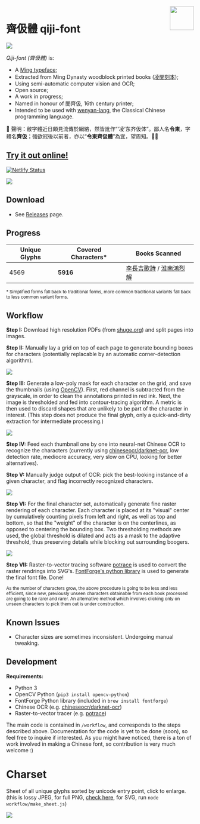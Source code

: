 <img src="screenshots/qiji-seal.svg" align="right" width="64" height="64"/>

# 齊伋體 qiji-font

![](screenshots/screenshot001.png)

*Qiji-font (齊伋體)* is:

- A [Ming typeface](https://en.wikipedia.org/wiki/Ming_(typefaces));
- Extracted from Ming Dynasty woodblock printed books ([凌閔刻本](https://www.shuge.org/tag/minling/?post_type=ebook));
- Using semi-automatic computer vision and OCR;
- Open source;
- A work in progress;
- Named in honour of 閔齊伋, 16th century printer;
- Intended to be used with [wenyan-lang](//wy-lang.org), the Classical Chinese programming language.

📢 聲明：敝字體近日頗見流傳於網絡，然皆訛作“‘凌’东齐伋体”。鄙人名**令東**，字體名**齊伋**；強欲冠後以前者，亦以“**令東齊伋體**”為宜，望周知。🤦‍♂️


## [Try it out online!](https://qiji-font.netlify.com/)

[![Netlify Status](https://api.netlify.com/api/v1/badges/36a05e89-fa5f-4b29-87c9-1d4d8e07eb24/deploy-status)](https://app.netlify.com/sites/qiji-font/deploys)

[![](screenshots/screenshot002.png)](https://qiji-font.netlify.com/)

## Download

- See [Releases](https://github.com/LingDong-/qiji-font/releases) page.


## Progress

| Unique Glyphs | Covered Characters* | Books Scanned |
|---|---|---|
|  4569 |  **5916** | [李長吉歌詩](https://www.shuge.org/ebook/li-changji-ge-shi/) / [淮南鴻烈解](https://www.shuge.org/ebook/huai-nan-hong-lie-jie/) |

<sub>* Simplified forms fall back to traditional forms, more common traditional variants fall back to less common variant forms.</sub>

## Workflow

**Step I:** Download high resolution PDFs (from [shuge.org](https://www.shuge.org)) and split pages into images.

**Step II:** Manually lay a grid on top of each page to generate bounding boxes for characters (potentially replacable by an automatic corner-detection algorithm).

![](screenshots/gif001.gif)

**Step III:** Generate a low-poly mask for each character on the grid, and save the thumbnails (using [OpenCV](opencv.org)). First, red channel is subtracted from the grayscale, in order to clean the annotations printed in red ink. Next, the image is thresholded and fed into contour-tracing algorithm. A metric is then used to discard shapes that are unlikely to be part of the character in interest. (This step does not produce the final glyph, only a quick-and-dirty extraction for intermediate processing.)

![](screenshots/gif002.gif)

**Step IV:** Feed each thumbnail one by one into neural-net Chinese OCR to recognize the characters (currently using [chineseocr/darknet-ocr](https://github.com/chineseocr/darknet-ocr), low detection rate, mediocre accuracy, very slow on CPU, looking for better alternatives).


**Step V:** Manually judge output of OCR: pick the best-looking instance of a given character, and flag incorrectly recognized characters.

![](screenshots/gif003.gif)


**Step VI:** For the final character set, automatically generate fine raster rendering of each character. Each character is placed at its "visual" center by cumulatively counting pixels from left and right, as well as top and bottom, so that the "weight" of the character is on the centerlines, as opposed to centering the bounding box. Two thresholding methods are used, the global threshold is dilated and acts as a mask to the adaptive threshold, thus preserving details while blocking out surrounding boogers.

![](screenshots/gif004.gif)

**Step VII:** Raster-to-vector tracing software [potrace](http://potrace.sourceforge.net) is used to convert the raster rendrings into SVG's. [FontForge's python library](https://fontforge.org/en-US/documentation/scripting/python/) is used to generate the final font file. Done!


<sub>As the number of characters grow, the above procedure is going to be less and less efficient, since new, previously unseen characters obtainable from each book processed are going to be rarer and rarer. An alternative method which involves clicking only on unseen characters to pick them out is under construction.</sub>

## Known Issues

- Character sizes are sometimes inconsistent. Undergoing manual tweaking.


## Development

**Requirements:**

- Python 3
- OpenCV Python (`pip3 install opencv-python`)
- FontForge Python library (included in `brew install fontforge`)
- Chinese OCR (e.g. [chineseocr/darknet-ocr](https://github.com/chineseocr/darknet-ocr))
- Raster-to-vector tracer (e.g. [potrace](http://potrace.sourceforge.net))

The main code is contained in `/workflow`, and corresponds to the steps described above. Documentation for the code is yet to be done (soon), so feel free to inquire if interested. As you might have noticed, there is a ton of work involved in making a Chinese font, so contribution is very much welcome :)

# Charset

Sheet of all unique glyphs sorted by unicode entry point, click to enlarge. (this is lossy JPEG, for full PNG, [check here](screenshots/sheet.png), for SVG, run `node workflow/make_sheet.js`)

![](screenshots/sheet.jpg)
